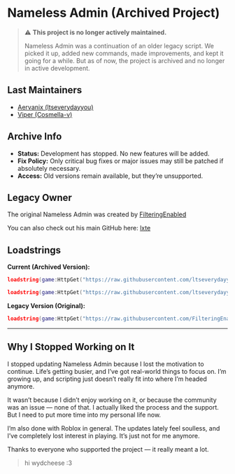 # Nameless Admin (Archived Project)

> ⚠️ **This project is no longer actively maintained.**
>
> Nameless Admin was a continuation of an older legacy script. We picked it up, added new commands, made improvements, and kept it going for a while. But as of now, the project is archived and no longer in active development.

## Last Maintainers

* [Aervanix (ltseverydayyou)](https://github.com/ltseverydayyou)
* [Viper (Cosmella-v)](https://github.com/Cosmella-v)

## Archive Info

* **Status:** Development has stopped. No new features will be added.
* **Fix Policy:** Only critical bug fixes or major issues may still be patched if absolutely necessary.
* **Access:** Old versions remain available, but they’re unsupported.

## Legacy Owner

The original Nameless Admin was created by [FilteringEnabled](https://github.com/FilteringEnabled)

You can also check out his main GitHub here: [lxte](https://github.com/lxte)

## Loadstrings

**Current (Archived Version):**

```lua
loadstring(game:HttpGet("https://raw.githubusercontent.com/ltseverydayyou/Nameless-Admin/main/Source.lua"))();
```

```lua
loadstring(game:HttpGet("https://raw.githubusercontent.com/ltseverydayyou/Nameless-Admin/main/NA%20testing.lua"))()
```

**Legacy Version (Original):**

```lua
loadstring(game:HttpGet("https://raw.githubusercontent.com/FilteringEnabled/NamelessAdmin/refs/heads/main/Source"))();
```

---

## Why I Stopped Working on It

I stopped updating Nameless Admin because I lost the motivation to continue. Life’s getting busier, and I’ve got real-world things to focus on. I’m growing up, and scripting just doesn’t really fit into where I’m headed anymore.

It wasn’t because I didn’t enjoy working on it, or because the community was an issue — none of that. I actually liked the process and the support. But I need to put more time into my personal life now.

I’m also done with Roblox in general. The updates lately feel soulless, and I’ve completely lost interest in playing. It’s just not for me anymore.

Thanks to everyone who supported the project — it really meant a lot.

> hi wydcheese :3